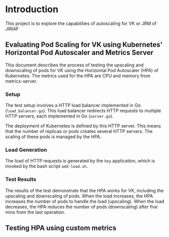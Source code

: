 # Introduction
This project is to explore the capabilities of autoscaling for VK or JRM of JIRIAF

## Evaluating Pod Scaling for VK using Kubernetes' Horizontal Pod Autoscaler and Metrics Server
This document describes the process of testing the upscaling and downscaling of pods for VK using the Horizontal Pod Autoscaler (HPA) of Kubernetes. The metrics used for the HPA are CPU and memory from metrics-server.

### Setup
The test setup involves a HTTP load balancer implemented in Go (`load_balancer.go`). This load balancer redirects HTTP requests to multiple HTTP servers, each implemented in Go (`server.go`).

The deployment of Kubernetes is defined by this HTTP server. This means that the number of replicas or pods creates several HTTP servers. The scaling of these pods is managed by the HPA.

### Load Generation
The load of HTTP requests is generated by the `hey` application, which is invoked by the bash script `add-load.sh`.

### Test Results
The results of the test demonstrate that the HPA works for VK, including the upscaling and downscaling of pods. When the load increases, the HPA increases the number of pods to handle the load (upscaling). When the load decreases, the HPA reduces the number of pods (downscaling) after five mins from the last operation.


## Testing HPA using custom metrics